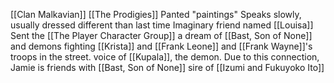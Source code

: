 [[Clan Malkavian]]
[[The Prodigies]]
Panted "paintings"
Speaks slowly, usually dressed different than last time
Imaginary friend named [[Louisa]]
Sent the [[The Player Character Group]] a dream of [[Bast, Son of None]] and demons fighting [[Krista]] and [[Frank Leone]] and [[Frank Wayne]]'s troops in the street.
voice of [[Kupala]], the demon. Due to this connection, Jamie is friends with [[Bast, Son of None]]
sire of [[Izumi and Fukuyoko Ito]]
